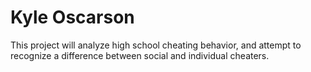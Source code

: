 # Kyle Oscarson
This project will analyze high school cheating behavior, and attempt to recognize a difference between social and individual cheaters.


